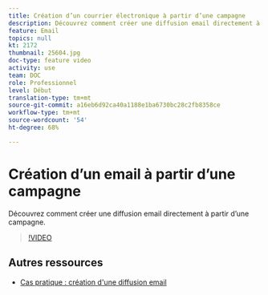 ```yaml
---
title: Création d’un courrier électronique à partir d’une campagne
description: Découvrez comment créer une diffusion email directement à partir d’une campagne.
feature: Email
topics: null
kt: 2172
thumbnail: 25604.jpg
doc-type: feature video
activity: use
team: DOC
role: Professionnel
level: Début
translation-type: tm+mt
source-git-commit: a16eb6d92ca40a1188e1ba6730bc28c2fb8358ce
workflow-type: tm+mt
source-wordcount: '54'
ht-degree: 68%

---
```



# Création d’un email à partir d’une campagne

Découvrez comment créer une diffusion email directement à partir d’une campagne.

>[!VIDEO](https://video.tv.adobe.com/v/25604?quality=12)

## Autres ressources

* [Cas pratique : création d&#39;une diffusion email](https://experienceleague.adobe.com/docs/campaign-classic/using/designing-content/editing-html-content/use-case)
